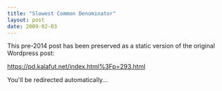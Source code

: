 ```yaml
---
title: "Slowest Common Denominator"
layout: post
date: 2009-02-03
---
```


This pre-2014 post has been preserved as a static version of the original Wordpress post:

https://pd.kalafut.net/index.html%3Fp=293.html

You'll be redirected automatically...

<head>
  <meta http-equiv="refresh" content="5;url=https://pd.kalafut.net/index.html%3Fp=293.html">
</head>

